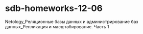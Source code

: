 # sdb-homeworks-12-06
Netology_Реляционные базы данных и администрирование баз данных_Репликация и масштабирование. Часть 1
